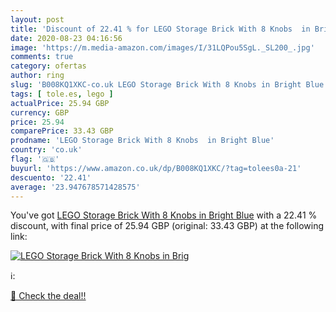 ```yaml
---
layout: post
title: 'Discount of 22.41 % for LEGO Storage Brick With 8 Knobs  in Brig'
date: 2020-08-23 04:16:56
image: 'https://m.media-amazon.com/images/I/31LQPou5SgL._SL200_.jpg'
comments: true
category: ofertas
author: ring
slug: 'B008KQ1XKC-co.uk LEGO Storage Brick With 8 Knobs in Bright Blue'
tags: [ tole.es, lego ]
actualPrice: 25.94 GBP
currency: GBP
price: 25.94
comparePrice: 33.43 GBP
prodname: 'LEGO Storage Brick With 8 Knobs  in Bright Blue'
country: 'co.uk'
flag: '🇬🇧'
buyurl: 'https://www.amazon.co.uk/dp/B008KQ1XKC/?tag=tolees0a-21'
descuento: '22.41'
average: '23.947678571428575'
---
```


You've got [LEGO Storage Brick With 8 Knobs  in Bright Blue](https://www.amazon.co.uk/dp/B008KQ1XKC/?tag=tolees0a-21) with a  22.41 % discount, with final price of 25.94 GBP (original: 33.43 GBP) at the following link:

[![LEGO Storage Brick With 8 Knobs  in Brig](https://m.media-amazon.com/images/I/31LQPou5SgL._SL200_.jpg)](https://www.amazon.co.uk/dp/B008KQ1XKC/?tag=tolees0a-21)

ℹ️:


[🛒 Check the deal!!](https://www.amazon.co.uk/dp/B008KQ1XKC/?tag=tolees0a-21)

